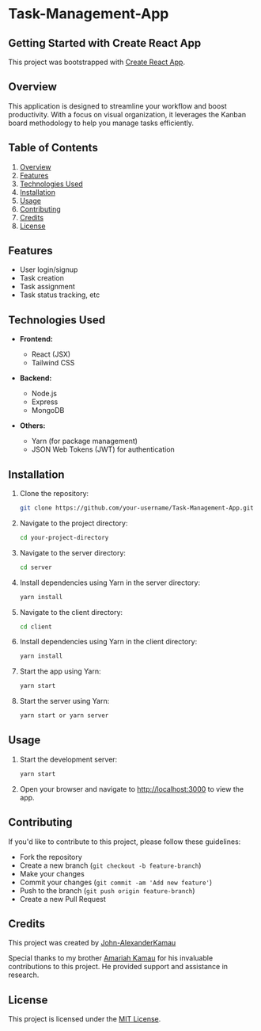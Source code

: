 # Task-Management-App

## Getting Started with Create React App

This project was bootstrapped with [Create React App](https://github.com/facebook/create-react-app).

## Overview

This application is designed to streamline your workflow and boost productivity. With a focus on visual organization, it leverages the Kanban board methodology to help you manage tasks efficiently.

## Table of Contents

1. [Overview](#overview)
2. [Features](#features)
3. [Technologies Used](#technologies-used)
4. [Installation](#installation)
5. [Usage](#usage)
6. [Contributing](#contributing)
7. [Credits](#credits)
8. [License](#license)

## Features

- User login/signup
- Task creation
- Task assignment
- Task status tracking, etc

## Technologies Used

- **Frontend:**
  - React (JSX)
  - Tailwind CSS

- **Backend:**
  - Node.js
  - Express
  - MongoDB

- **Others:**
  - Yarn (for package management)
  - JSON Web Tokens (JWT) for authentication

## Installation

1. Clone the repository:

   ```bash
   git clone https://github.com/your-username/Task-Management-App.git
   ```

2. Navigate to the project directory:

   ```bash
   cd your-project-directory
   ```

3. Navigate to the server directory:

   ```bash
   cd server
   ```

4. Install dependencies using Yarn in the server directory:

   ```bash
   yarn install
   ```

5. Navigate to the client directory:

   ```bash
   cd client
   ```

6. Install dependencies using Yarn in the client directory:

   ```bash
   yarn install
   ```

7. Start the app using Yarn:

   ```bash
   yarn start
   ```

8. Start the server using Yarn:

   ```bash
   yarn start or yarn server
   ```

## Usage

1. Start the development server:

   ```bash
   yarn start
   ```

2. Open your browser and navigate to [http://localhost:3000](http://localhost:3000) to view the app.

## Contributing

If you'd like to contribute to this project, please follow these guidelines:

- Fork the repository
- Create a new branch (`git checkout -b feature-branch`)
- Make your changes
- Commit your changes (`git commit -am 'Add new feature'`)
- Push to the branch (`git push origin feature-branch`)
- Create a new Pull Request

## Credits

This project was created by [John-AlexanderKamau](https://www.linkedin.com/in/john-alexander-kamau-301821a5/)

Special thanks to my brother [Amariah Kamau](https://www.linkedin.com/in/amariah-kamau-3156412a6/) for his invaluable contributions to this project. He provided support and assistance in research.

## License

This project is licensed under the [MIT License](LICENSE).
